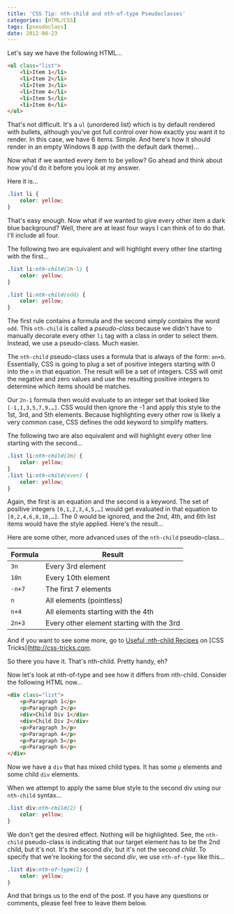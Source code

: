 ```yaml
---
title: 'CSS Tip: nth-child and nth-of-type Pseudoclasses'
categories: [HTML/CSS]
tags: [pseudoclass]
date: 2012-08-23
---
```


Let's say we have the following HTML…

``` html
<ul class="list">
    <li>Item 1</li>
    <li>Item 2</li>
    <li>Item 3</li>
    <li>Item 4</li>
    <li>Item 5</li>
    <li>Item 6</li>
</ul>
```

That's not difficult. It's a `ul` (unordered list) which is by default rendered with bullets, although you've got full control over how exactly you want it to render. In this case, we have 6 items. Simple. And here's how it should render in an empty Windows 8 app (with the default dark theme)…

Now what if we wanted every item to be yellow? Go ahead and think about how you'd do it before you look at my answer.

Here it is…

``` css
.list li {
    color: yellow;
}
```

That's easy enough. Now what if we wanted to give every other item a dark blue background? Well, there are at least four ways I can think of to do that. I'll include all four.

The following two are equivalent and will highlight every other line starting with the first…

``` css
.list li:nth-child(2n-1) {
    color: yellow;
}

.list li:nth-child(odd) {
    color: yellow;
}
```

The first rule contains a formula and the second simply contains the word `odd`. This `nth-child` is called a _pseudo-class_ because we didn't have to manually decorate every other `li` tag with a class in order to select them. Instead, we use a pseudo-class. Much easier.

The `nth-child` pseudo-class uses a formula that is always of the form: `an+b`. Essentially, CSS is going to plug a set of positive integers starting with 0 into the `n` in that equation. The result will be a set of integers. CSS will omit the negative and zero values and use the resulting positive integers to determine which items should be matches.

Our `2n-1` formula then would evaluate to an integer set that looked like `[-1,1,3,5,7,9,…]`. CSS would then ignore the -1 and apply this style to the 1st, 3rd, and 5th elements. Because highlighting every other row is likely a very common case, CSS defines the odd keyword to simplify matters.

The following two are also equivalent and will highlight every other line starting with the second…

``` css
.list li:nth-child(2n) {
    color: yellow;
}
.list li:nth-child(even) {
    color: yellow;
}
```

Again, the first is an equation and the second is a keyword. The set of positive integers `[0,1,2,3,4,5,…]` would get evaluated in that equation to `[0,2,4,6,8,10,…]`. The 0 would be ignored, and the 2nd, 4th, and 6th list items would have the style applied. Here's the result…

Here are some other, more advanced uses of the `nth-child` pseudo-class…

Formula | Result
---     | ---
`3n`    | Every 3rd element
`10n`   | Every 10th element
`-n+7`  | The first 7 elements
`n`     | All elements (pointless)
`n+4`   | All elements starting with the 4th
`2n+3`  | Every other element starting with the 3rd

And if you want to see some more, go to [Useful :nth-child Recipes](https://www.google.com/url?q=https://css-tricks.com/useful-nth-child-recipies/&sa=U&ved=0ahUKEwiuqZPB_vLQAhVQwGMKHTf_AM0QFggFMAA&client=internal-uds-cse&usg=AFQjCNEV-cas1Btuoh8_rbK1SS7UOupbYA) on [CSS Tricks](http://css-tricks.com.

So there you have it. That's nth-child. Pretty handy, eh?

Now let's look at nth-of-type and see how it differs from nth-child. Consider the following HTML now…

``` html
<div class="list">
    <p>Paragraph 1</p>
    <p>Paragraph 2</p>
    <div>Child Div 1</div>
    <div>Child Div 2</div>
    <p>Paragraph 3</p>
    <p>Paragraph 4</p>
    <p>Paragraph 5</p>
    <p>Paragraph 6</p>
</div>
```

Now we have a `div` that has mixed child types. It has some `p` elements and some child `div` elements.

When we attempt to apply the same blue style to the second div using our `nth-child` syntax…

``` css
.list div:nth-child(2) {
    color: yellow;
}
```

We don't get the desired effect. Nothing will be highlighted. See, the `nth-child` pseudo-class is indicating that our target element has to be the 2nd child, but it's not. It's the second _div_, but it's not the second _child_. To specify that we're looking for the second _div_, we use `nth-of-type` like this…

``` css
.list div:nth-of-type(2) {
    color: yellow;
}
```

And that brings us to the end of the post. If you have any questions or comments, please feel free to leave them below.